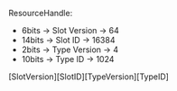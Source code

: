 
ResourceHandle:
- 6bits  -> Slot Version -> 64
- 14bits -> Slot ID      -> 16384
- 2bits  -> Type Version -> 4
- 10bits -> Type ID      -> 1024

[SlotVersion][SlotID][TypeVersion][TypeID]